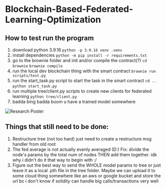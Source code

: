 # Blockchain-Based-Federated-Learning-Optimization

## How to test run the program
1. download python 3.9.16
```python -p 3.9.16 venv .venv```
2. install dependencies
```python -m pip install -r requirements.txt```
3. go to the brownie folder and init and/or compile the contract(?)
```cd brownie```
```brownie compile```
4. run the local dev blockchain thing with the smart contract
```brownie run scripts/test.py```
5. run the start_task.py script to start the task in the smart contract
```cd ..```
```python start_task.py```
6. run multiple tree/client.py scripts to create new clients for federated learning
```python tree/client.py```
7. badda bing badda boom u have a trained model somewhere

![Research  Poster](poster.jpg)
 
## Things that still need to be done:
1. Restructure tree (not too hard) just need to create a restructure msg handler from old root
2. The fed average is not actually evenly averaged (D:) Fix: divide the node's params by the total num of nodes THEN add them together. idk why i didn't  do it that way to begin with :/
3. Figure out the best way to send the WHOLE model params to tree or just leave it as a local .pth file in the tree folder. Maybe we can upload it to some cloud thing somewhere like an aws or google bucket and store the url bc i don't know if solidity can handle big calls/transactions very well
